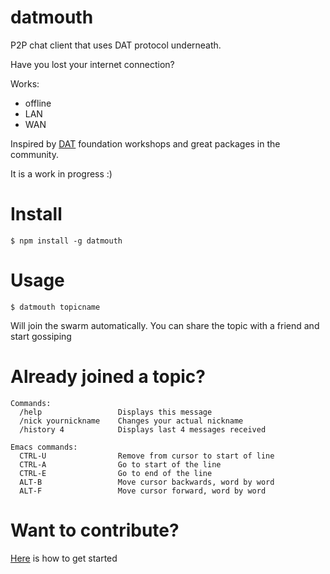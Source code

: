 # datmouth

P2P chat client that uses DAT protocol underneath.

Have you lost your internet connection? 

Works:
- offline
- LAN
- WAN

Inspired by [DAT](https://dat.foundation/) foundation workshops and great packages in the community.

It is a work in progress :)

# Install

```
$ npm install -g datmouth
```

# Usage

```
$ datmouth topicname
```

Will join the swarm automatically. You can share the topic with a friend and start gossiping


# Already joined a topic?

```
Commands:
  /help                 Displays this message
  /nick yournickname    Changes your actual nickname
  /history 4            Displays last 4 messages received

Emacs commands:
  CTRL-U                Remove from cursor to start of line
  CTRL-A                Go to start of the line
  CTRL-E                Go to end of the line
  ALT-B                 Move cursor backwards, word by word
  ALT-F                 Move cursor forward, word by word
```

# Want to contribute?

[Here](docs/devs.md) is how to get started